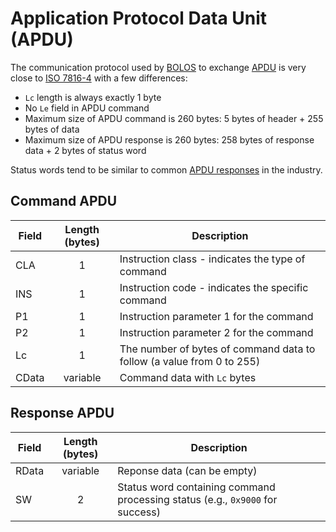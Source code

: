# Application Protocol Data Unit (APDU)

The communication protocol used by [BOLOS](https://ledger.readthedocs.io/en/latest/bolos/overview.html) to exchange [APDU](https://en.wikipedia.org/wiki/Smart_card_application_protocol_data_unit) is very close to [ISO 7816-4](https://www.iso.org/standard/77180.html) with a few differences:

- `Lc` length is always exactly 1 byte
- No `Le` field in APDU command
- Maximum size of APDU command is 260 bytes: 5 bytes of header + 255 bytes of data
- Maximum size of APDU response is 260 bytes: 258 bytes of response data + 2 bytes of status word

Status words tend to be similar to common [APDU responses](https://www.eftlab.com/knowledge-base/complete-list-of-apdu-responses/) in the industry.

## Command APDU

| Field | Length (bytes) | Description                                                           |
| ----- | :------------: | --------------------------------------------------------------------- |
| CLA   |       1        | Instruction class - indicates the type of command                     |
| INS   |       1        | Instruction code - indicates the specific command                     |
| P1    |       1        | Instruction parameter 1 for the command                               |
| P2    |       1        | Instruction parameter 2 for the command                               |
| Lc    |       1        | The number of bytes of command data to follow (a value from 0 to 255) |
| CData |    variable    | Command data with `Lc` bytes                                          |

## Response APDU

| Field | Length (bytes) | Description                                                                   |
| ----- | :------------: | ----------------------------------------------------------------------------- |
| RData |    variable    | Reponse data (can be empty)                                                   |
| SW    |       2        | Status word containing command processing status (e.g., `0x9000` for success) |
